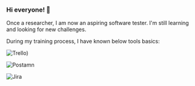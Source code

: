 
### Hi everyone! 👋  
Once a researcher, I am now an aspiring software tester.
I'm still learning and looking for new challenges.

During my training process, I have known below tools basics:

![Trello)](https://github.com/agnieszka19882/agnieszka19882/assets/132834736/5f239bd8-6601-4427-8fd4-f1f9667c52d0)

![Postamn](https://github.com/agnieszka19882/agnieszka19882/assets/132834736/2beea608-ff02-491a-a7cd-c5ac39f1723a)    

![Jira](https://github.com/agnieszka19882/agnieszka19882/assets/132834736/2c2ac932-2a92-441e-9758-79e2ad2d6121)






<!--
**agnieszka19882/agnieszka19882** is a ✨ _special_ ✨ repository because its `README.md` (this file) appears on your GitHub profile.

Here are some ideas to get you started:

- 🔭 I’m currently working on ...
- 🌱 I’m currently learning ...
- 👯 I’m looking to collaborate on ...
- 🤔 I’m looking for help with ...
- 💬 Ask me about ...
- 📫 How to reach me: ...
- 😄 Pronouns: ...
- ⚡ Fun fact: ...
-->
